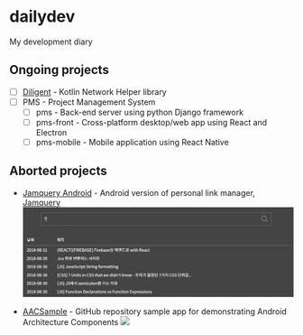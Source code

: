 # dailydev
My development diary

## Ongoing projects

- [ ] [Diligent](https://github.com/soldier4443/Diligent) - Kotlin Network Helper library
- [ ] PMS - Project Management System
  - [ ] pms - Back-end server using python Django framework
  - [ ] pms-front - Cross-platform desktop/web app using React and Electron
  - [ ] pms-mobile - Mobile application using React Native

## Aborted projects

- [Jamquery Android][jamquery-github] - Android version of personal link manager, [Jamquery][jamquery-web]
  <img src="projects/jamquery/assets/demo.png">

- [AACSample][aac-sample-github] - GitHub repository sample app for demonstrating Android Architecture Components
  <img src="projects/acc-sample/assets/demo.png">

[jamquery-github]: https://github.com/soldier4443/Jamquery-Android/
[jamquery-web]: http://jamquery.teamidus.com/
[aac-sample-github]: https://github.com/soldier4443/AACSample/
